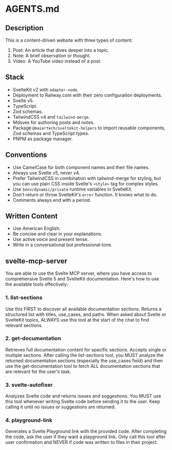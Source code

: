 # AGENTS.md

## Description

This is a content-driven website with three types of content:

1. Post: An article that dives deeper into a topic.
2. Note: A brief observation or thought.
3. Video: A YouTube video instead of a post.

## Stack

- SvelteKit v2 with `adapter-node`.
- Deployment to Railway.com with their zero configuration deployments.
- Svelte v5.
- TypeScript.
- Zod schemas.
- TailwindCSS v4 and `tailwind-merge`.
- Mdsvex for authoring posts and notes.
- Package `@maiertech/sveltekit-helpers` to import reusable components, Zod schemas and TypeScript
  types.
- PNPM as package manager.

## Conventions

- Use CamelCase for both component names and their file names.
- Always use Svelte v5, never v4.
- Prefer TailwindCSS in combination with tailwind-merge for styling, but you can use plain CSS
  inside Svelte's `<style>` tag for complex styles.
- Use `$env/dynamic/private` runtime variables in SvelteKit.
- Don't return or throw SvelteKit's `error` function. It knows what to do.
- Comments always end with a period.

## Written Content

- Use American English.
- Be concise and clear in your explanations.
- Use active voice and present tense.
- Write in a conversational but professional tone.

## svelte-mcp-server

You are able to use the Svelte MCP server, where you have access to comprehensive Svelte 5 and
SvelteKit documentation. Here's how to use the available tools effectively:

### 1. list-sections

Use this FIRST to discover all available documentation sections. Returns a structured list with
titles, use_cases, and paths. When asked about Svelte or SvelteKit topics, ALWAYS use this tool at
the start of the chat to find relevant sections.

### 2. get-documentation

Retrieves full documentation content for specific sections. Accepts single or multiple sections.
After calling the list-sections tool, you MUST analyze the returned documentation sections
(especially the use_cases field) and then use the get-documentation tool to fetch ALL documentation
sections that are relevant for the user's task.

### 3. svelte-autofixer

Analyzes Svelte code and returns issues and suggestions. You MUST use this tool whenever writing
Svelte code before sending it to the user. Keep calling it until no issues or suggestions are
returned.

### 4. playground-link

Generates a Svelte Playground link with the provided code. After completing the code, ask the user
if they want a playground link. Only call this tool after user confirmation and NEVER if code was
written to files in their project.
